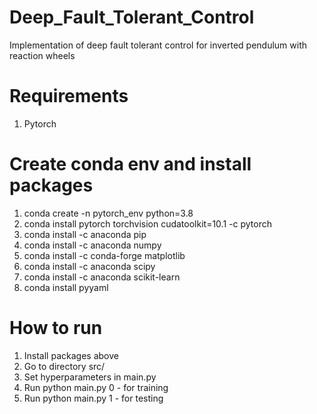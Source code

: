 # Deep_Fault_Tolerant_Control
Implementation of deep fault tolerant control for inverted pendulum with reaction wheels



# Requirements
1. Pytorch

# Create conda env and install packages

1. conda create -n pytorch_env python=3.8
2. conda install pytorch torchvision cudatoolkit=10.1 -c pytorch
3. conda install -c anaconda pip
4. conda install -c anaconda numpy
5. conda install -c conda-forge matplotlib
6. conda install -c anaconda scipy
7. conda install -c anaconda scikit-learn
8. conda install pyyaml


# How to run
1. Install packages above
2. Go to directory src/
3. Set hyperparameters in main.py
4. Run python main.py 0 - for training
5. Run python main.py 1 - for testing

